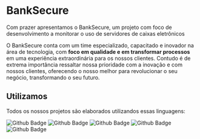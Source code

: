 <h1> BankSecure </h1>


<p> Com prazer apresentamos o BankSecure, um projeto com foco de desenvolvimento a monitorar o uso de servidores de caixas eletrônicos</p>

<p>O BankSecure conta com um time especializado, capacitado e inovador na área de tecnologia, com <b>foco em qualidade e em transformar processos</b> em uma experiência extraordinária para os nossos clientes. Contudo é de extrema importância ressaltar nossa prioridade com a inovação e com nossos clientes, oferecendo o nosso melhor para revolucionar o seu negócio, transformando o seu futuro.
</p>

<h2>Utilizamos</h2>
<p>Todos os nossos projetos são elaborados utilizandos essas linguagens:</p>

![Github Badge](https://img.shields.io/badge/HTML5-E34F26?style=for-the-badge&logo=html5&logoColor=white)
![Github Badge](https://img.shields.io/badge/CSS3-1572B6?style=for-the-badge&logo=css3&logoColor=white)
![Github Badge](https://img.shields.io/badge/JavaScript-323330?style=for-the-badge&logo=javascript&logoColor=F7DF1E)
![Github Badge](https://img.shields.io/badge/MySQL-005C84?style=for-the-badge&logo=mysql&logoColor=white)
![Github Badge](https://img.shields.io/badge/C%2B%2B-00599C?style=for-the-badge&logo=c%2B%2B&logoColor=white)
